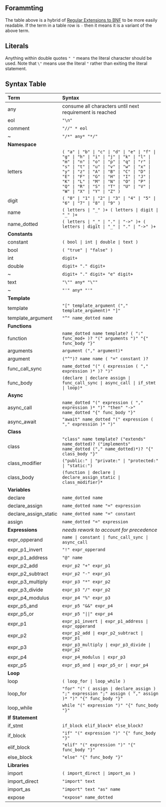 ## Forammting
The table above is a hybrid of [Regular Extensions to BNF](http://matt.might.net/articles/grammars-bnf-ebnf/) to be more easily readable. If the term in a table row is ``-`` then it means it is a variant of the above term.

<!-- ## Recursion
Note there are some variations, i.e. anything inside ``{ }`` can be repeated one to many times, thus to have zero to many behaviour you must do ``[{ }]``.

## Grouping
Round brackets ``( )`` are used to indicate precendece

## Logic
The pipe ``|`` is used to state one or the other, but not both. -->

## Literals
Anything within double quotes ``" "`` means the literal character should be used. Note that ``\"`` means use the literal ``"`` rather than exiting the literal statement.


## Syntax Table
| Term | Syntax |
|:-|:-|
any | consume all characters until next requirement is reached
eol | ```"\n"```
comment | ```"//" * eol```
~ | ```"/*" any* "*/"```
**Namespace** | 
letters | ```( "a" \| "b" \| "c" \| "d" \| "e" \| "f" \| "g" \| "h" \| "i" \| "j" \| "k" \| "l" \| "m" \| "n" \| "o" \| "p" \| "q" \| "r" \| "s" \| "t" \| "u" \| "v" \| "w" \| "x" \| "y" \| "z" \| "A" \| "B" \| "C" \| "D" \| "E" \| "F" \| "G" \| "H" \| "I" \| "J" \| "K" \| "L" \| "M" \| "N" \| "O" \| "P" \| "Q" \| "R" \| "S" \| "T" \| "U" \| "V" \| "W" \| "X" \| "Y" \| "Z" )```
digit | ```( "0" \| "1" \| "2" \| "3" \| "4" \| "5" \| "6" \| "7" \| "8" \| "9" )```
name | ```( letters \| "_" )+ ( letters \| digit \| "_" )+ ```
name_dotted | ```( letters \| "_" \| "." \| "->" )+ ( letters \| digit \| "_" \| "." \| "->" )+```
**Constants** | 
constant | ```( bool \| int \| double \| text )```
bool | ```( "true" \| "false" )```
int | ```digit+```
double | ```digit+ "." digit+```
~ | ```digit+ "." digit+ "e" digit+```
text | ```"\"" any* "\""```
~ | ```"'" any* "'"```
**Template** |
template | ```"[" template_argument ("," template_argument)* "]"``` 
template_argument | ```"^" name_dotted name```
**Functions** | 
function | ```name_dotted name template? ( ":" func_mod+ )? "(" arguments ")" "{" func_body "}"```
arguments | ```argument ("," argument)*```
argument | ```("^")? name name ( "=" constant )?```
func_call_sync | ```name_dotted "(" ( expression ( "," expression )* )? ")" ```
func_body | ```(declare \| declare assign \| func_call_sync \| async_call \| if_stmt \| loop)*```
**Async** | 
async_call | ```name_dotted "(" expression ( "," expression )* ")" "then" "->" name_dotted "{" func_body "}"```
async_await | ```"await" name_dotted "(" expression ( "," expression )* ")"```
**Class** |
class | ```"class" name template? ("extends" name_dotted)? ("implements" name_dotted ("," name_dotted)*)? "{" class_body "}"```
class_modifier | ```("public:" \| "private:" \| "protected:" \| "static:")```
class_body | ```(function \| declare \| declare_assign_static \| class_modifier)*```
**Variables** |
declare | ```name_dotted name```
declare_assign | ```name_dotted name "=" expression```
declare_assign_static | ```name_dotted name "=" constant```
assign | ```name_dotted "=" expression```
**Expressions** | *needs rework to account for precedence*
expr_opperand | ```name \| constant \| func_call_sync \| async_call```
expr_p1_invert | ```"!" expr_opperand```
expr_p1_address | ```"@" name```
expr_p2_add | ```expr_p2 "+" expr_p1```
expr_p2_subtract | ```expr_p2 "-" expr_p1```
expr_p3_multiply | ```expr_p3 "*" expr_p2```
expr_p3_divide | ```expr_p3 "/" expr_p2```
expr_p4_modulus | ```expr_p4 "%" expr_p3```
expr_p5_and | ```expr_p5 "&&" expr_p4```
expr_p5_or | ```expr_p5 "\|\|" expr_p4```
expr_p1 | ```expr_p1_invert \| expr_p1_address \| expr_opperand ```
expr_p2 | ```expr_p2_add \| expr_p2_subtract \| expr_p1```
expr_p3 | ```expr_p3_multiply \| expr_p3_divide \| expr_p2```
expr_p4 | ```expr_p4_modulus \| expr_p3```
expr_p5 | ```expr_p5_and \| expr_p5_or \| expr_p4```
**Loop** |
loop | ```( loop_for \| loop_while )```
loop_for | ```"for" "(" ( assign \| declare_assign ) ";" expression ";" assign ( "," assign )* ")" "{" func_body "}"```
loop_while | ```while "(" expression ")" "{" func_body "}"```
**If Statement** |
if_stmt | ```if_block elif_block* else_block?```
if_block | ```"if" "(" expression ")" "{" func_body "}"```
elif_block | ```"elif" "(" expression ")" "{" func_body "}"```
else_block | ```"else" "{" func_body "}"```
**Libraries** |
import | ```( import_direct \| import_as )```
import_direct | ```"import" text```
import_as | ```"import" text "as" name```
expose | ```"expose" name_dotted```
